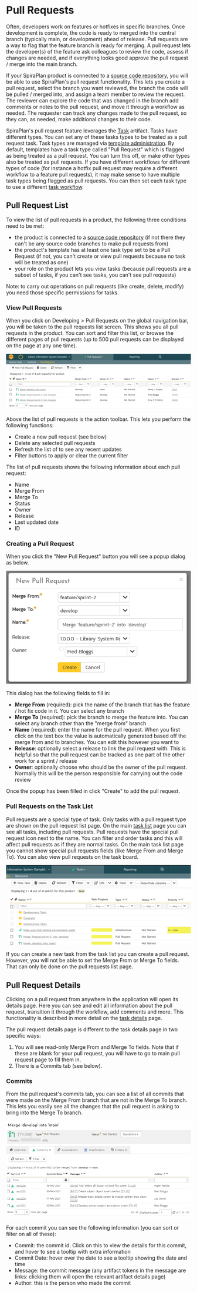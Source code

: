# Pull Requests
Often, developers work on features or hotfixes in specific branches. Once development is complete, the code is ready to merged into the central branch (typically main, or development) ahead of release. Pull requests are a way to flag that the feature branch is ready for merging. A pull request lets the developer(s) of the feature ask colleagues to review the code, assess if changes are needed, and if everything looks good  approve the pull request / merge into the main branch.

If your SpiraPlan product is connected to a [source code repository](../Source-Code), you will be able to use SpiraPlan's pull request functionality. This lets you create a pull request, select the branch you want reviewed, the branch the code will be pulled / merged into, and assign a team member to review the request. The reviewer can explore the code that was changed in the branch add comments or notes to the pull request, and move it through a workflow as needed. The requester can track any changes made to the pull request, so they can, as needed, make additional changes to their code.

SpiraPlan's pull request feature leverages the [Task](../Task-Tracking) artifact. Tasks have different types. You can set any of these tasks types to be treated as a pull request task. Task types are managed via [template administration](../../Spira-Administration-Guide/Template-Tasks/#types). By default, templates have a task type called "Pull Request" which is flagged as being treated as a pull request. You can turn this off, or make other types also be treated as pull requests. If you have different workflows for different types of code (for instance a hotfix pull request may require a different workflow to a feature pull requests), it may make sense to have multiple task types being flagged as pull requests. You can then set each task type to use a different [task workflow](../../Spira-Administration-Guide/Template-Tasks/#task-workflows).

## Pull Request List
To view the list of pull requests in a product, the following three conditions need to be met:

- the product is connected to a [source code repository](../Source-Code) (if not there they can't be any source code branches to make pull requests from)
- the product's template has at least one task type set to be a Pull Request (if not, you can't create or view pull requests because no task will be treated as one)
- your role on the product lets you view tasks (because pull requests are a subset of tasks, if you can't see tasks, you can't see pull requests)

Note: to carry out operations on pull requests (like create, delete, modify) you need those specific permissions for tasks.

### View Pull Requests
When you click on Developing \> Pull Requests on the global navigation bar, you will be taken to the pull requests list screen. This shows you all pull requests in the product. You can sort and filter this list, or browse the different pages of pull requests (up to 500 pull requests can be displayed on the page at any one time).

![List of pull requests](img/Pull_Requests_List.png)

Above the list of pull requests is the action toolbar. This lets you perform the following functions:

- Create a new pull request (see below)
- Delete any selected pull requests
- Refresh the list of to see any recent updates
- Filter buttons to apply or clear the current filter

The list of pull requests shows the following information about each pull request:

- Name
- Merge From
- Merge To
- Status
- Owner
- Release
- Last updated date
- ID

### Creating a Pull Request
When you click the "New Pull Request" button you will see a popup dialog as below.

![dialog for adding a new pull request](img/Pull_Requests_Add.png)

This dialog has the following fields to fill in:

- **Merge From** (required): pick the name of the branch that has the feature / hot fix code in it. You can select any branch
- **Merge To** (required): pick the branch to merge the feature into. You can select any branch other than the "merge from" branch
- **Name** (required): enter the name for the pull request. When you first click on the text box the value is automatically generated based off the merge from and to branches. You can edit this however you want to
- **Release**: optionally select a release to link the pull request with. This is helpful so that the pull request can be tracked as one part of the other work for a sprint / release
- **Owner**: optionally choose who should be the owner of the pull request. Normally this will be the person responsible for carrying out the code review

Once the popup has been filled in click "Create" to add the pull request.

### Pull Requests on the Task List
Pull requests are a special type of task. Only tasks with a pull request type are shown on the pull request list page. On the main [task list](../Task-Tracking/#task-list) page you can see all tasks, including pull requests. Pull requests have the special pull request icon next to the name. You can filter and order tasks and this will affect pull requests as if they are normal tasks. On the main task list page you cannot show special pull requests fields (like Merge From and Merge To). You can also view pull requests on the task board.

![List of tasks with pull requests](img/Pull_Requests_TaskList.png)

If you can create a new task from the task list you can create a pull request. However, you will not be able to set the Merge From or Merge To fields. That can only be done on the pull requests list page. 

## Pull Request Details
Clicking on a pull request from anywhere in the application will open its details page. Here you can see and edit all information about the pull request, transition it through the workflow, add comments and more. This functionality is described in more detail on the [task details](../Task-Tracking/#task-list) page.

The pull request details page is different to the task details page in two specific ways:

1. You will see read-only Merge From and Merge To fields. Note that if these are blank for your pull request, you will have to go to main pull request page to fill them in.
2. There is a Commits tab (see below).

### Commits
From the pull request's commits tab, you can see a list of all commits that were made on the Merge From branch that are not in the Merge To branch. This lets you easily see all the changes that the pull request is asking to bring into the Merge To branch.

![Pull Request commits tab](img/Pull_Requests_Commits.png)

For each commit you can see the following information (you can sort or filter on all of these):

- Commit: the commit id. Click on this to view the details for this commit, and hover to see a tooltip with extra information
- Commit Date: hover over the date to see a tooltip showing the date and time
- Message: the commit message (any artifact tokens in the message are links: clicking them will open the relevant artifact details page)
- Author: this is the person who made the commit